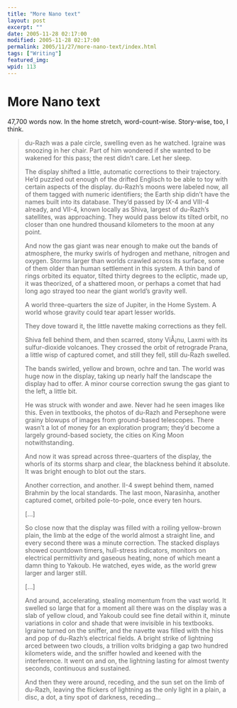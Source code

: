 ```yaml
---
title: "More Nano text"
layout: post
excerpt: ""
date: 2005-11-28 02:17:00
modified: 2005-11-28 02:17:00
permalink: 2005/11/27/more-nano-text/index.html
tags: ["Writing"]
featured_img: 
wpid: 113
---
```


# More Nano text

47,700 words now. In the home stretch, word-count-wise. Story-wise, too, I think.

> du-Razh was a pale circle, swelling even as he watched. Igraine was snoozing in her chair. Part of him wondered if she wanted to be wakened for this pass; the rest didn’t care. Let her sleep.
> 
> The display shifted a little, automatic corrections to their trajectory. He’d puzzled out enough of the drifted Englisch to be able to toy with certain aspects of the display. du-Razh’s moons were labeled now, all of them tagged with numeric identifiers; the Earth ship didn’t have the names built into its database. They’d passed by IX-4 and VIII-4 already, and VII-4, known locally as Shiva, largest of du-Razh’s satellites, was approaching. They would pass below its tilted orbit, no closer than one hundred thousand kilometers to the moon at any point.
> 
> And now the gas giant was near enough to make out the bands of atmosphere, the murky swirls of hydrogen and methane, nitrogen and oxygen. Storms larger than worlds crawled across its surface, some of them older than human settlement in this system. A thin band of rings orbited its equator, tilted thirty degrees to the ecliptic, made up, it was theorized, of a shattered moon, or perhaps a comet that had long ago strayed too near the giant world’s gravity well.
> 
> A world three-quarters the size of Jupiter, in the Home System. A world whose gravity could tear apart lesser worlds.
> 
> They dove toward it, the little navette making corrections as they fell.
> 
> Shiva fell behind them, and then scarred, stony ViÅ¡nu, Laxmi with its sulfur-dioxide volcanoes. They crossed the orbit of retrograde Prana, a little wisp of captured comet, and still they fell, still du-Razh swelled.
> 
> The bands swirled, yellow and brown, ochre and tan. The world was huge now in the display, taking up nearly half the landscape the display had to offer. A minor course correction swung the gas giant to the left, a little bit.
> 
> He was struck with wonder and awe. Never had he seen images like this. Even in textbooks, the photos of du-Razh and Persephone were grainy blowups of images from ground-based telescopes. There wasn’t a lot of money for an exploration program; they’d become a largely ground-based society, the cities on King Moon notwithstanding.
> 
> And now it was spread across three-quarters of the display, the whorls of its storms sharp and clear, the blackness behind it absolute. It was bright enough to blot out the stars.
> 
> Another correction, and another. II-4 swept behind them, named Brahmin by the local standards. The last moon, Narasinha, another captured comet, orbited pole-to-pole, once every ten hours.
> 
> \[…\]
> 
> So close now that the display was filled with a roiling yellow-brown plain, the limb at the edge of the world almost a straight line, and every second there was a minute correction. The stacked displays showed countdown timers, hull-stress indicators, monitors on electrical permittivity and gaseous heating, none of which meant a damn thing to Yakoub. He watched, eyes wide, as the world grew larger and larger still.
> 
> \[…\]
> 
> And around, accelerating, stealing momentum from the vast world. It swelled so large that for a moment all there was on the display was a slab of yellow cloud, and Yakoub could see fine detail within it, minute variations in color and shade that were invisible in his textbooks. Igraine turned on the sniffer, and the navette was filled with the hiss and pop of du-Razh’s electrical fields. A bright strike of lightning arced between two clouds, a trillion volts bridging a gap two hundred kilometers wide, and the sniffer howled and keened with the interference. It went on and on, the lightning lasting for almost twenty seconds, continuous and sustained.
> 
> And then they were around, receding, and the sun set on the limb of du-Razh, leaving the flickers of lightning as the only light in a plain, a disc, a dot, a tiny spot of darkness, receding…